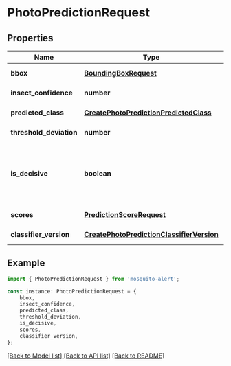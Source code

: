 # PhotoPredictionRequest


## Properties

Name | Type | Description | Notes
------------ | ------------- | ------------- | -------------
**bbox** | [**BoundingBoxRequest**](BoundingBoxRequest.md) |  | [default to undefined]
**insect_confidence** | **number** | Insect confidence | [default to undefined]
**predicted_class** | [**CreatePhotoPredictionPredictedClass**](CreatePhotoPredictionPredictedClass.md) |  | [default to undefined]
**threshold_deviation** | **number** |  | [default to undefined]
**is_decisive** | **boolean** | Indicates if this prediction can close the identification task. | [optional] [default to undefined]
**scores** | [**PredictionScoreRequest**](PredictionScoreRequest.md) |  | [default to undefined]
**classifier_version** | [**CreatePhotoPredictionClassifierVersion**](CreatePhotoPredictionClassifierVersion.md) |  | [default to undefined]

## Example

```typescript
import { PhotoPredictionRequest } from 'mosquito-alert';

const instance: PhotoPredictionRequest = {
    bbox,
    insect_confidence,
    predicted_class,
    threshold_deviation,
    is_decisive,
    scores,
    classifier_version,
};
```

[[Back to Model list]](../README.md#documentation-for-models) [[Back to API list]](../README.md#documentation-for-api-endpoints) [[Back to README]](../README.md)
